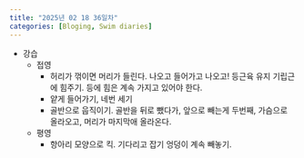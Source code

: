```yaml
---
title: "2025년 02 18 36일차"
categories: [Bloging, Swim diaries]
---
```


- 강습
  - 접영
    - 허리가 꺾이면 머리가 들린다. 나오고 들어가고 나오고! 등근육 유지 기립근에 힘주기. 등에 힘은 계속 가지고 있어야 한다.
    - 얕게 들어가기, 네번 세기
    - 골반으로 웁직이기. 골반을 뒤로 뺐다가, 앞으로 빼는게 두번째, 가슴으로 올라오고, 머리가 마지막애 올라온다.
  - 평영
    - 항아리 모양으로 킥. 기다리고 잡기 엉덩이 계속 빼놓기.